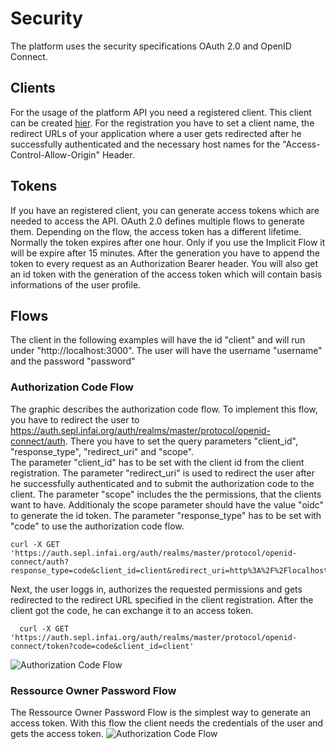 # Security
The platform uses the security specifications OAuth 2.0 and OpenID Connect. 

## Clients
For the usage of the platform API you need a registered client. This client can be created [hier](/clients/add).
For the registration you have to set a client name, the redirect URLs of your application where a user gets redirected after he successfully authenticated and the necessary host names for the "Access-Control-Allow-Origin" Header.

## Tokens 
If you have an registered client, you can generate access tokens which are needed to access the API. OAuth 2.0 defines multiple flows to generate them. Depending on the flow, the access token has a different lifetime. Normally the token expires after one hour. Only if you use the Implicit Flow it will be expire after 15 minutes.
After the generation you have to append the token to every request as an Authorization Bearer header.
You will also get an id token with the generation of the access token which will contain basis informations of the user profile.

## Flows
The client in the following examples will have the id "client" and will run under "http://localhost:3000". The user will have the username "username" and the password "password" 

### Authorization Code Flow
The graphic describes the authorization code flow. To implement this flow, you have to redirect the user to https://auth.sepl.infai.org/auth/realms/master/protocol/openid-connect/auth. There you have to set the query parameters "client_id", "response_type", "redirect_uri" and "scope".  
The parameter "client_id" has to be set with the client id from the client registration. The parameter "redirect_uri" is used to redirect the user after he successfully authenticated and to submit the authorization code to the client. The parameter "scope" includes the the permissions, that the clients want to have. Additionaly the scope parameter should have the value "oidc" to generate the id token. The parameter "response_type" has to be set with "code" to use the authorization code flow.
    
``` shell
curl -X GET 'https://auth.sepl.infai.org/auth/realms/master/protocol/openid-connect/auth?response_type=code&client_id=client&redirect_uri=http%3A%2F%2Flocalhost%3A3000%2Fcallback&scope=openid'
```
    
Next, the user loggs in, authorizes the requested permissions and gets redirected to the redirect URL specified in the client registration. 
After the client got the code, he can exchange it to an access token. 
``` shell
  curl -X GET 'https://auth.sepl.infai.org/auth/realms/master/protocol/openid-connect/token?code=code&client_id=client'
```
![Authorization Code Flow](assets/img/code_flow.png)

### Ressource Owner Password Flow
The Ressource Owner Password Flow is the simplest way to generate an access token. With this flow the client needs the credentials of the user and gets the access token.
![Authorization Code Flow](assets/img/password_flow.png)